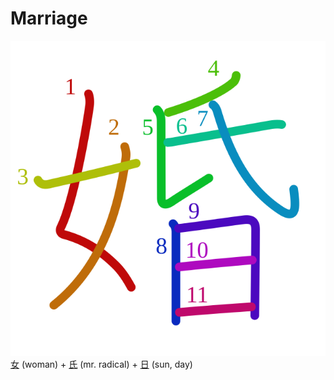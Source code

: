 # Marriage
![5a5a](Kanji/kanji-colorize/5a5a.svg)
[女](Kanji/kanji-dict/女.md) (woman) + [氏](Kanji/kanji-dict/氏.md) (mr. radical) + [日](Kanji/kanji-dict/日.md) (sun, day) 